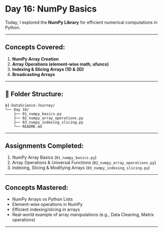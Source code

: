 # Day 16: NumPy Basics 

Today, I explored the **NumPy Library** for efficient numerical computations in Python.

---

##  Concepts Covered:
1. **NumPy Array Creation**  
2. **Array Operations (element-wise math, ufuncs)**  
3. **Indexing & Slicing Arrays (1D & 2D)**  
4. **Broadcasting Arrays**

---

## 📂 Folder Structure:
```plaintext
AI-DataScience-Journey/
└── Day 16/
    ├── 01_numpy_basics.py
    ├── 02_numpy_array_operations.py
    ├── 03_numpy_indexing_slicing.py
    └── README.md
```
---

##  Assignments Completed:
1. NumPy Array Basics (`01_numpy_basics.py`)
2. Array Operations & Universal Functions (`02_numpy_array_operations.py`)
3. Indexing, Slicing & Modifying Arrays (`03_numpy_indexing_slicing.py`)

---

##  Concepts Mastered:
- NumPy Arrays vs Python Lists
- Element-wise operations in NumPy
- Efficient indexing/slicing in arrays
- Real-world example of array manipulations (e.g., Data Cleaning, Matrix operations)

---